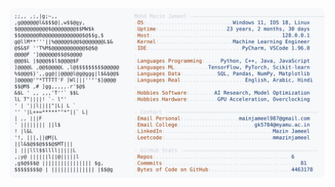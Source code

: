 <picture>
  <source srcset="https://raw.githubusercontent.com/mmazinjameel/mmazinjameel/main/dark_mode.svg?v=1738699791" media="(prefers-color-scheme: dark)">
  <img src="https://raw.githubusercontent.com/mmazinjameel/mmazinjameel/main/light_mode.svg?v=1738699791">
</picture>
